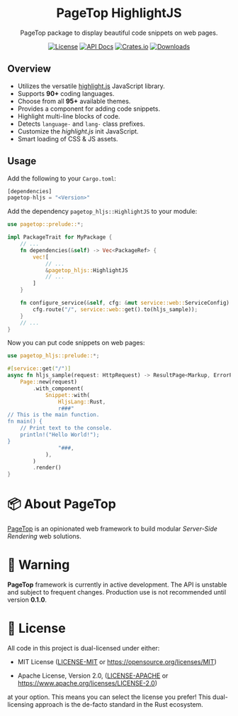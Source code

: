 <div align="center">

<h1>PageTop HighlightJS</h1>

<p>PageTop package to display beautiful code snippets on web pages.</p>

[![License](https://img.shields.io/badge/license-MIT%2FApache-blue.svg?style=for-the-badge)](#-license)
[![API Docs](https://img.shields.io/docsrs/pagetop-hljs?label=API%20Docs&style=for-the-badge&logo=Docs.rs)](https://docs.rs/pagetop-hljs)
[![Crates.io](https://img.shields.io/crates/v/pagetop-hljs.svg?style=for-the-badge&logo=ipfs)](https://crates.io/crates/pagetop-hljs)
[![Downloads](https://img.shields.io/crates/d/pagetop-hljs.svg?style=for-the-badge&logo=transmission)](https://crates.io/crates/pagetop-hljs)

</div>

## Overview

  * Utilizes the versatile [highlight.js](https://highlightjs.org/) JavaScript library.
  * Supports **90+** coding languages.
  * Choose from all **95+** available themes.
  * Provides a component for adding code snippets.
  * Highlight multi-line blocks of code.
  * Detects `language-` and `lang-` class prefixes.
  * Customize the *highlight.js* init JavaScript.
  * Smart loading of CSS & JS assets.

## Usage

Add the following to your `Cargo.toml`:

```rust
[dependencies]
pagetop-hljs = "<Version>"
```

Add the dependency `pagetop_hljs::HighlightJS` to your module:

```rust
use pagetop::prelude::*;

impl PackageTrait for MyPackage {
    // ...
    fn dependencies(&self) -> Vec<PackageRef> {
        vec![
            // ...
            &pagetop_hljs::HighlightJS
            // ...
        ]
    }

    fn configure_service(&self, cfg: &mut service::web::ServiceConfig) {
        cfg.route("/", service::web::get().to(hljs_sample));
    }
    // ...
}
```

Now you can put code snippets on web pages:

```rust
use pagetop_hljs::prelude::*;

#[service::get("/")]
async fn hljs_sample(request: HttpRequest) -> ResultPage<Markup, ErrorPage> {
    Page::new(request)
        .with_component(
            Snippet::with(
                HljsLang::Rust,
                r###"
// This is the main function.
fn main() {
    // Print text to the console.
    println!("Hello World!");
}
                "###,
            ),
        )
        .render()
}
```


# 📦 About PageTop

[PageTop](https://docs.rs/pagetop) is an opinionated web framework to build modular *Server-Side
Rendering* web solutions.


# 🚧 Warning

**PageTop** framework is currently in active development. The API is unstable and subject to
frequent changes. Production use is not recommended until version **0.1.0**.


# 📜 License

All code in this project is dual-licensed under either:

  * MIT License
    ([LICENSE-MIT](LICENSE-MIT) or https://opensource.org/licenses/MIT)

  * Apache License, Version 2.0,
    ([LICENSE-APACHE](LICENSE-APACHE) or https://www.apache.org/licenses/LICENSE-2.0)

at your option. This means you can select the license you prefer! This dual-licensing approach is
the de-facto standard in the Rust ecosystem.
